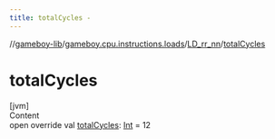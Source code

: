 ```yaml
---
title: totalCycles -
---
```

//[gameboy-lib](../../index.md)/[gameboy.cpu.instructions.loads](../index.md)/[LD_rr_nn](index.md)/[totalCycles](total-cycles.md)



# totalCycles  
[jvm]  
Content  
open override val [totalCycles](total-cycles.md): [Int](https://kotlinlang.org/api/latest/jvm/stdlib/kotlin/-int/index.html) = 12  




